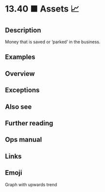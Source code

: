 # 13.40 ■ Assets 📈

## Description

Money that is saved or ‘parked’ in the business.

## Examples

## Overview

## Exceptions

## Also see

## Further reading

## Ops manual

## Links

## Emoji

Graph with upwards trend

